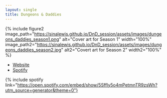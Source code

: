```yaml
---
layout: single
title: Dungeons & Daddies
---
```


{% include figure2 image_path="https://sinalewis.github.io/DnD_session/assets/images/dungeons_daddies_season1.png" alt="Cover art for Season 1" width="100%" image_path2="https://sinalewis.github.io/DnD_session/assets/images/dungeons_daddies_season2.jpg" alt2="Covert art for Season 2" width2="100%" %}

- [Website](https://www.dungeonsanddaddies.com/)
- [Spotify](https://open.spotify.com/show/5Sffly5o4mPetmnTR9zsWh?si=728e4d1e36c84a6f)

{% include spotify link="https://open.spotify.com/embed/show/5Sffly5o4mPetmnTR9zsWh?utm_source=generator&theme=0"}


